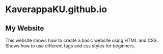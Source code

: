 # KaverappaKU.github.io

## My Website
This website shows how to create a basic website using HTML and CSS.
Shows how to use different tags and css styles for beginners.
